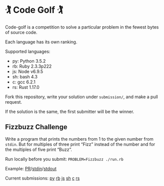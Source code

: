 # 🏌 Code Golf 🏌

Code-golf is a competition to solve a particular problem in the fewest bytes of source code.

Each language has its own ranking.

Supported languages:
 - py: Python 3.5.2
 - rb: Ruby 2.3.3p222
 - js: Node v6.9.5
 - sh: bash 4.3
 - c: gcc 6.2.1
 - rs: Rust 1.17.0

Fork this repository, write your solution under `submission/`, and make a pull request.

If the solution is the same, the first submitter will be the winner.

## Fizzbuzz Challenge

Write a program that prints the numbers from 1 to the given number from `stdin`. But for multiples of three print “Fizz” instead of the number and for the multiples of five print “Buzz”.

Run locally before you submit: `PROBLEM=Fizzbuzz ./run.rb`

Example: [PR](https://github.com/stewartpark/codegolf/pull/1)/[stdin](https://github.com/stewartpark/codegolf/blob/master/problems/Fizzbuzz/17.in)/[stdout](https://github.com/stewartpark/codegolf/blob/master/problems/Fizzbuzz/17.out)

Current submissions:
[py](https://github.com/stewartpark/codegolf/pulls?utf8=%E2%9C%93&q=is%3Apr%20is%3Aopen%20label%3AFizzbuzz%20label%3Apy)
[rb](https://github.com/stewartpark/codegolf/pulls?utf8=%E2%9C%93&q=is%3Apr%20is%3Aopen%20label%3AFizzbuzz%20label%3Arb)
[js](https://github.com/stewartpark/codegolf/pulls?utf8=%E2%9C%93&q=is%3Apr%20is%3Aopen%20label%3AFizzbuzz%20label%3Ajs)
[sh](https://github.com/stewartpark/codegolf/pulls?utf8=%E2%9C%93&q=is%3Apr%20is%3Aopen%20label%3AFizzbuzz%20label%3Ash)
[c](https://github.com/stewartpark/codegolf/pulls?utf8=%E2%9C%93&q=is%3Apr%20is%3Aopen%20label%3AFizzbuzz%20label%3Ac)
[rs](https://github.com/stewartpark/codegolf/pulls?utf8=%E2%9C%93&q=is%3Apr%20is%3Aopen%20label%3AFizzbuzz%20label%3Ars)
